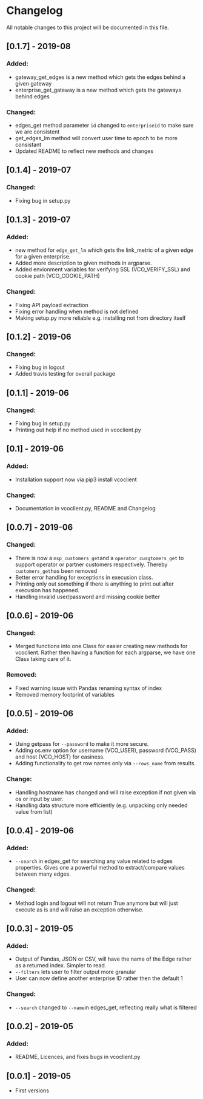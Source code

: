 # Changelog

All notable changes to this project will be documented in this file.

## [0.1.7] - 2019-08
### Added:
- gateway_get_edges is a new method which gets the edges behind a given gateway
- enterprise_get_gateway is a new method which gets the gateways behind edges 

### Changed:
- edges_get method parameter ``id`` changed to ``enterpriseid`` to make sure we are consistent
- get_edges_lm method will convert user time to epoch to be more consistant
- Updated README to reflect new methods and changes

## [0.1.4] - 2019-07
### Changed:
- Fixing bug in setup.py

## [0.1.3] - 2019-07
### Added:
- new method for ``edge_get_lm`` which gets the link_metric of a given edge for a given enterprise.
- Added more description to given methods in argparse.
- Added envionment variables for verifying SSL (VCO_VERIFY_SSL) and cookie path (VCO_COOKIE_PATH)
### Changed:
- Fixing API payload extraction 
- Fixing error handling when method is not defined
- Making setup.py more reliable e.g. installing not from directory itself

## [0.1.2] - 2019-06
### Changed:
- Fixing bug in logout
- Added travis testing for overall package

## [0.1.1] - 2019-06
### Changed:
- Fixing bug in setup.py
- Printing out help if no method used in vcoclient.py

## [0.1] - 2019-06
### Added:
- Installation support now via pip3 install vcoclient
### Changed:
- Documentation in vcoclient.py, README and Changelog

## [0.0.7] - 2019-06
### Changed:
- There is now a ``msp_customers_get``and a ``operator_cusgtomers_get`` to support operator or partner customers respectively. Thereby ``customers_get``has been removed
- Better error handling for exceptions in execusion class.
- Printing only out something if there is anything to print out after execusion has happened.
- Handling invalid user/password and missing cookie better

## [0.0.6] - 2019-06
### Changed:
- Merged functions into one Class for easier creating new methods for vcoclient. Rather then having a function for each argparse, we have one Class taking care of it.
### Removed:
- Fixed warning issue with Pandas renaming syntax of index
- Removed memory footprint of variables

## [0.0.5] - 2019-06
### Added:
- Using getpass for ``--password`` to make it more secure.
- Adding os.env option for username (VCO_USER), password (VCO_PASS) and host (VCO_HOST) for easiness.
- Adding functionality to get row names only via ``--rows_name`` from results.
### Change:
- Handling hostname has changed and will raise exception if not given via os or input by user.
- Handling data structure more efficiently (e.g. unpacking only needed value from list)

## [0.0.4] - 2019-06
### Added:
- ``--search`` in edges_get for searching any value related to edges properties. Gives one a powerful method to extract/compare values between many edges.
### Changed:
- Method login and logout will not return True anymore but will just execute as is and will raise an exception otherwise.
        
## [0.0.3] - 2019-05 
### Added:
- Output of Pandas, JSON or CSV, will have the name of the Edge rather as a returned index. Simpler to read.
- ``--filters`` lets user to filter output more granular
- User can now define another enterprise ID rather then the default 1 
### Changed:
- ``--search`` changed to ``--name``in edges_get, reflecting really what is filtered

## [0.0.2] - 2019-05
### Added:
- README, Licences, and fixes bugs in vcoclient.py

## [0.0.1] - 2019-05
- First versions


